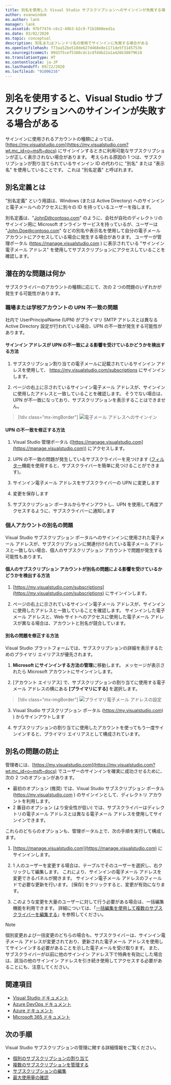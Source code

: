 ```yaml
---
title: 別名を使用した Visual Studio サブスクリプションへのサインインが失敗する場合がある | Microsoft Docs
author: evanwindom
ms.author: lank
manager: lank
ms.assetid: 97bf7474-c6c2-49b3-b2c9-f1b2808eed1a
ms.date: 03/02/2020
ms.topic: conceptual
description: 別名またはフレンドリ名の使用でサインインに失敗する場合がある
ms.openlocfilehash: f73aa52be518de627d468e8e1171de5f3145753b
ms.sourcegitcommit: 09d1f5cef5360cdc1cdfd4b22a1a426b38079618
ms.translationtype: HT
ms.contentlocale: ja-JP
ms.lasthandoff: 09/22/2020
ms.locfileid: "91006216"
---
```

# <a name="signing-into-visual-studio-subscriptions-may-fail-when-using-aliases"></a>別名を使用すると、Visual Studio サブスクリプションへのサインインが失敗する場合がある
サインインに使用されるアカウントの種類によっては、[https://my.visualstudio.com](https://my.visualstudio.com?wt.mc_id=o~msft~docs) にサインインするときに利用可能なサブスクリプションが正しく表示されない場合があります。 考えられる原因の 1 つは、サブスクリプションが割り当てられているサインイン ID の代わりに "別名" または "表示名" を使用していることです。 これは "別名定義" と呼ばれます。

## <a name="what-is-aliasing"></a>別名定義とは
"別名定義" という用語は、Windows (または Active Directory) へのサインインと電子メールへのアクセスに別々の ID を持っているユーザーを指します。

別名定義は、"JohnD@contoso.com" のように、会社が自社のディレクトリのサインイン用に Microsoft オンライン サービスを持っているが、ユーザーは "John.Doe@contoso.com" などの別名や表示名を使用して自分の電子メール アカウントにアクセスしている場合に発生する場合があります。 ユーザーが管理ポータル (https://manage.visualstudio.com ) に表示されている "サインイン電子メール アドレス" を使用してサブスクリプションにアクセスしていることを確認します。 

## <a name="what-are-the-potential-issues"></a>潜在的な問題は何か

サブスクライバーのアカウントの種類に応じて、次の 2 つの問題のいずれかが発生する可能性があります。 

### <a name="work-or-school-account-upn-mismatch-issue"></a>職場または学校アカウントの UPN 不一致の問題 
社内で UserPrincipalName (UPN) がプライマリ SMTP アドレスとは異なる Active Directory 設定が行われている場合、UPN の不一致が発生する可能性があります。 

#### <a name="how-to-detect-if-your-sign-in-address-is-impacted-by-a-upn-mismatch"></a>サインイン アドレスが UPN の不一致による影響を受けているかどうかを検出する方法 

1. サブスクリプション割り当ての電子メールに記載されているサインイン アドレスを使用して、 https://my.visualstudio.com/subscriptions にサインインします。

2. ページの右上に示されているサインイン電子メール アドレスが、サインインに使用したアドレスと一致していることを確認します。  そうでない場合は、UPN が不一致になっており、サブスクリプションを表示することはできません。 

> [!div class="mx-imgBorder"]
> ![電子メール アドレスへのサインイン](_img//aliasing/sign-in-email.png "右上に表示されるメール アドレスをサインインに使用するアドレスに必ず一致させます。")

#### <a name="how-to-fix-a-upn-mismatch"></a>UPN の不一致を修正する方法

1. Visual Studio 管理ポータル ([https://manage.visualstudio.com](https://manage.visualstudio.com)) にアクセスします。 

2. UPN の不一致の問題が発生しているサブスクライバーを見つけます ([フィルター](search-license.md)機能を使用すると、サブスクライバーを簡単に見つけることができます)。

3. サインイン電子メール アドレスをサブスクライバーの UPN に変更します 

0. 変更を保存します 

0. サブスクリプション ポータルからサインアウトし、UPN を使用して再度アクセスするように、サブスクライバーに通知します 

### <a name="personal-account-aliasing-issue"></a>個人アカウントの別名の問題

Visual Studio サブスクリプション ポータルへのサインインに使用された電子メール アドレスが、サブスクリプションに関連付けられている電子メール アドレスと一致しない場合、個人のサブスクリプション アカウントで問題が発生する可能性もあります。 

#### <a name="how-to-detect-if-your-personal-subscription-account-is-impacted-by-an-aliasing-issue"></a>個人のサブスクリプション アカウントが別名の問題による影響を受けているかどうかを検出する方法

1. [https://my.visualstudio.com/subscriptions](https://my.visualstudio.com/subscriptions) にサインインします。

0. ページの右上に示されているサインイン電子メール アドレスが、サインインに使用したアドレスと一致していることを確認します。  サインインした電子メール アドレスと、Web サイトへのアクセスに使用した電子メール アドレスが異なる場合は、アカウントと別名が競合しています。

#### <a name="how-to-fix-an-alias-issue"></a>別名の問題を修正する方法

Visual Studio プラットフォームでは、サブスクリプションの詳細を表示するためのプライマリ エイリアスが優先されます。 

1. **Microsoft にサインインする方法の管理**に移動します。 メッセージが表示されたら Microsoft アカウントにサインインします。 

2. [アカウント エイリアス] で、サブスクリプションの割り当てに使用する電子メール アドレスの横にある **[プライマリにする]** を選択します。 

> [!div class="mx-imgBorder"]
> ![プライマリ電子メール アドレスの設定](_img//aliasing/account-aliases.png "[プライマリにする] リンクを使用し、サブスクリプションのプライマリ エイリアスを選択します。")

3. Visual Studio サブスクリプション ポータル (https://my.visualstudio.com) ) からサインアウトします 

4. サブスクリプションの割り当てに使用したアカウントを使ってもう一度サインインすると、プライマリ エイリアスとして構成されています。 

## <a name="preventing-aliasing-issues"></a>別名の問題の防止

管理者には、[https://my.visualstudio.com](https://my.visualstudio.com?wt.mc_id=o~msft~docs) でユーザーのサインインを確実に成功させるために、次の 2 つのオプションがあります。
- 最初のオプション (推奨) では、Visual Studio サブスクリプション ポータル (https://my.visualstudio.com ) のサインインとして、ディレクトリ アカウントを利用します。  
- 2 番目のオプション (より安全性が低い) では、サブスクライバーはディレクトリの電子メール アドレスとは異なる電子メール アドレスを使用してサインインできます。

これらのどちらのオプションも、管理ポータル上で、次の手順を実行して構成します。  
1. [https://manage.visualstudio.com](https://manage.visualstudio.com) にサインインします。 

0. 1 人のユーザーを変更する場合は、テーブルでそのユーザーを選択し、右クリックして編集します。 これにより、サインインの電子メール アドレスを変更できるパネルが開きます。 サインイン電子メール アドレスのフィールドで必要な更新を行います。 [保存] をクリックすると、変更が有効になります。  

0. このような変更を大量のユーザーに対して行う必要がある場合は、一括編集機能を利用できます。 詳細については、「[一括編集を使用して複数のサブスクライバーを編集する](./edit-license.md#edit-multiple-subscribers-using-bulk-edit)」を参照してください。

> [!NOTE]
> 個別変更および一括変更のどちらの場合も、サブスクライバーは、サインイン電子メール アドレスが変更されており、更新された電子メール アドレスを使用してサインインする必要があることを示した電子メールを受け取ります。 また、サブスクライバーが以前に他のサインイン アドレス下で特典を有効にした場合は、該当の他のサインイン アドレスを引き続き使用してアクセスする必要があることにも、注意してください。  

## <a name="see-also"></a>関連項目
- [Visual Studio ドキュメント](/visualstudio/)
- [Azure DevOps ドキュメント](/azure/devops/)
- [Azure ドキュメント](/azure/)
- [Microsoft 365 ドキュメント](/microsoft-365/)


## <a name="next-steps"></a>次の手順
Visual Studio サブスクリプションの管理に関する詳細情報をご覧ください。
- [個別のサブスクリプションの割り当て](assign-license.md)
- [複数のサブスクリプションを管理する](assign-license-bulk.md)
- [サブスクリプションの編集](edit-license.md)
- [最大使用量の確認](maximum-usage.md)